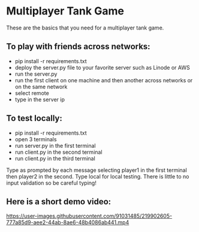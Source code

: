 # Multiplayer Tank Game

These are the basics that you need for a multiplayer tank game.

## To play with friends across networks:
- pip install -r requirements.txt
- deploy the server.py file to your favorite server such as Linode or AWS
- run the server.py
- run the first client on one machine and then another across networks or on the same network
- select remote
- type in the server ip

## To test locally:
- pip install -r requirements.txt
- open 3 terminals
- run server.py in the first terminal
- run client.py in the second terminal
- run client.py in the third terminal

Type as prompted by each message selecting player1 in the first terminal then player2 in the second. Type local for local testing. There is little to no input validation so be careful typing!



## Here is a short demo video:
https://user-images.githubusercontent.com/91031485/219902605-777a85d9-aee2-44ab-8ae6-48b4086ab441.mp4
